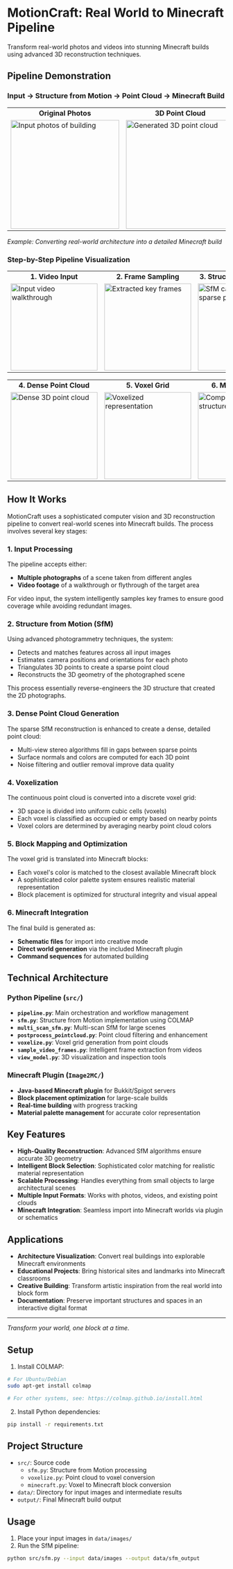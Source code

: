 # MotionCraft: Real World to Minecraft Pipeline

Transform real-world photos and videos into stunning Minecraft builds using advanced 3D reconstruction techniques.

## Pipeline Demonstration

### Input → Structure from Motion → Point Cloud → Minecraft Build

<table>
<tr>
<td align="center"><strong>Original Photos</strong></td>
<td align="center"><strong>3D Point Cloud</strong></td>
<td align="center"><strong>Minecraft Result</strong></td>
</tr>
<tr>
<td><img src="examples/input_photos.jpg" width="250" alt="Input photos of building"></td>
<td><img src="examples/pointcloud_view.png" width="250" alt="Generated 3D point cloud"></td>
<td><img src="examples/minecraft_build.png" width="250" alt="Final Minecraft build"></td>
</tr>
</table>

*Example: Converting real-world architecture into a detailed Minecraft build*

### Step-by-Step Pipeline Visualization

<table>
<tr>
<td align="center"><strong>1. Video Input</strong></td>
<td align="center"><strong>2. Frame Sampling</strong></td>
<td align="center"><strong>3. Structure from Motion</strong></td>
</tr>
<tr>
<td><img src="examples/input_video.gif" width="200" alt="Input video walkthrough"></td>
<td><img src="examples/sampled_frames.jpg" width="200" alt="Extracted key frames"></td>
<td><img src="examples/sfm_reconstruction.png" width="200" alt="SfM camera poses and sparse points"></td>
</tr>
</table>

<table>
<tr>
<td align="center"><strong>4. Dense Point Cloud</strong></td>
<td align="center"><strong>5. Voxel Grid</strong></td>
<td align="center"><strong>6. Minecraft Build</strong></td>
</tr>
<tr>
<td><img src="examples/dense_pointcloud.png" width="200" alt="Dense 3D point cloud"></td>
<td><img src="examples/voxel_grid.png" width="200" alt="Voxelized representation"></td>
<td><img src="examples/final_build.png" width="200" alt="Complete Minecraft structure"></td>
</tr>
</table>

## How It Works

MotionCraft uses a sophisticated computer vision and 3D reconstruction pipeline to convert real-world scenes into Minecraft builds. The process involves several key stages:

### 1. Input Processing
The pipeline accepts either:
- **Multiple photographs** of a scene taken from different angles
- **Video footage** of a walkthrough or flythrough of the target area

For video input, the system intelligently samples key frames to ensure good coverage while avoiding redundant images.

### 2. Structure from Motion (SfM)
Using advanced photogrammetry techniques, the system:
- Detects and matches features across all input images
- Estimates camera positions and orientations for each photo
- Triangulates 3D points to create a sparse point cloud
- Reconstructs the 3D geometry of the photographed scene

This process essentially reverse-engineers the 3D structure that created the 2D photographs.

### 3. Dense Point Cloud Generation
The sparse SfM reconstruction is enhanced to create a dense, detailed point cloud:
- Multi-view stereo algorithms fill in gaps between sparse points
- Surface normals and colors are computed for each 3D point
- Noise filtering and outlier removal improve data quality

### 4. Voxelization
The continuous point cloud is converted into a discrete voxel grid:
- 3D space is divided into uniform cubic cells (voxels)
- Each voxel is classified as occupied or empty based on nearby points
- Voxel colors are determined by averaging nearby point cloud colors

### 5. Block Mapping and Optimization
The voxel grid is translated into Minecraft blocks:
- Each voxel's color is matched to the closest available Minecraft block
- A sophisticated color palette system ensures realistic material representation
- Block placement is optimized for structural integrity and visual appeal

### 6. Minecraft Integration
The final build is generated as:
- **Schematic files** for import into creative mode
- **Direct world generation** via the included Minecraft plugin
- **Command sequences** for automated building

## Technical Architecture

### Python Pipeline (`src/`)
- **`pipeline.py`**: Main orchestration and workflow management
- **`sfm.py`**: Structure from Motion implementation using COLMAP
- **`multi_scan_sfm.py`**: Multi-scan SfM for large scenes
- **`postprocess_pointcloud.py`**: Point cloud filtering and enhancement
- **`voxelize.py`**: Voxel grid generation from point clouds
- **`sample_video_frames.py`**: Intelligent frame extraction from videos
- **`view_model.py`**: 3D visualization and inspection tools

### Minecraft Plugin (`Image2MC/`)
- **Java-based Minecraft plugin** for Bukkit/Spigot servers
- **Block placement optimization** for large-scale builds
- **Real-time building** with progress tracking
- **Material palette management** for accurate color representation

## Key Features

- **High-Quality Reconstruction**: Advanced SfM algorithms ensure accurate 3D geometry
- **Intelligent Block Selection**: Sophisticated color matching for realistic material representation
- **Scalable Processing**: Handles everything from small objects to large architectural scenes
- **Multiple Input Formats**: Works with photos, videos, and existing point clouds
- **Minecraft Integration**: Seamless import into Minecraft worlds via plugin or schematics

## Applications

- **Architecture Visualization**: Convert real buildings into explorable Minecraft environments
- **Educational Projects**: Bring historical sites and landmarks into Minecraft classrooms
- **Creative Building**: Transform artistic inspiration from the real world into block form
- **Documentation**: Preserve important structures and spaces in an interactive digital format

---

*Transform your world, one block at a time.*

## Setup

1. Install COLMAP:
```bash
# For Ubuntu/Debian
sudo apt-get install colmap

# For other systems, see: https://colmap.github.io/install.html
```

2. Install Python dependencies:
```bash
pip install -r requirements.txt
```

## Project Structure
- `src/`: Source code
  - `sfm.py`: Structure from Motion processing
  - `voxelize.py`: Point cloud to voxel conversion
  - `minecraft.py`: Voxel to Minecraft block conversion
- `data/`: Directory for input images and intermediate results
- `output/`: Final Minecraft build output

## Usage
1. Place your input images in `data/images/`
2. Run the SfM pipeline:
```bash
python src/sfm.py --input data/images --output data/sfm_output
```
